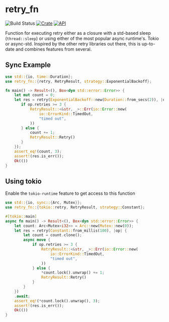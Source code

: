 # retry_fn

![Build Status](https://github.com/leshow/retry_fn/workflows/.github/workflows/actions.yml/badge.svg)
[![Crate](https://img.shields.io/crates/v/retry_fn.svg)](https://crates.io/crates/retry_fn)
[![API](https://docs.rs/retry_fn/badge.svg)](https://docs.rs/retry_fn)

Function for executing retry either as a closure with a std-based sleep (`thread::sleep`) or
using either of the most popular async runtime's. Tokio or async-std. Inspired by the other
retry libraries out there, this is up-to-date and combines features from several.

## Sync Example

```rust
use std::{io, time::Duration};
use retry_fn::{retry, RetryResult, strategy::ExponentialBackoff};

fn main() -> Result<(), Box<dyn std::error::Error>> {
    let mut count = 0;
    let res = retry(ExponentialBackoff::new(Duration::from_secs(2)), |op| {
       if op.retries >= 3 {
           RetryResult::<&str, _>::Err(io::Error::new(
               io::ErrorKind::TimedOut,
               "timed out",
           ))
       } else {
           count += 1;
           RetryResult::Retry()
       }
    });
    assert_eq!(count, 3);
    assert!(res.is_err());
    Ok(())
}
```

## Using tokio

Enable the `tokio-runtime` feature to get access to this function

```rust
use std::{io, sync::{Arc, Mutex}};
use retry_fn::{tokio::retry, RetryResult, strategy::Constant};

#[tokio::main]
async fn main() -> Result<(), Box<dyn std::error::Error>> {
    let count: Arc<Mutex<i32>> = Arc::new(Mutex::new(0));
    let res = retry(Constant::from_millis(100), |op| {
        let count = count.clone();
        async move {
            if op.retries >= 3 {
                RetryResult::<&str, _>::Err(io::Error::new(
                    io::ErrorKind::TimedOut,
                    "timed out",
                ))
            } else {
                *count.lock().unwrap() += 1;
                RetryResult::Retry()
            }
        }
    })
    .await;
    assert_eq!(*count.lock().unwrap(), 3);
    assert!(res.is_err());
    Ok(())
}
```

